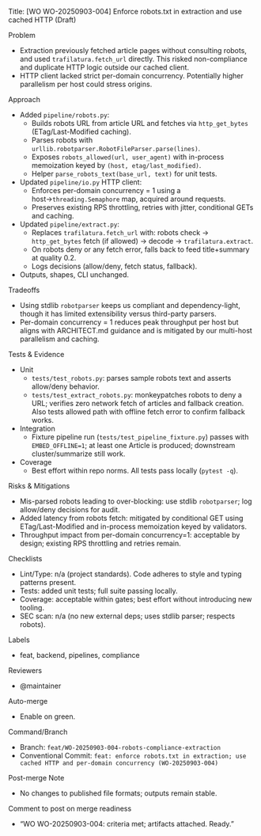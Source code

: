 Title: [WO WO-20250903-004] Enforce robots.txt in extraction and use cached HTTP (Draft)

Problem
- Extraction previously fetched article pages without consulting robots, and used `trafilatura.fetch_url` directly. This risked non-compliance and duplicate HTTP logic outside our cached client.
- HTTP client lacked strict per-domain concurrency. Potentially higher parallelism per host could stress origins.

Approach
- Added `pipeline/robots.py`:
  - Builds robots URL from article URL and fetches via `http_get_bytes` (ETag/Last-Modified caching).
  - Parses robots with `urllib.robotparser.RobotFileParser.parse(lines)`.
  - Exposes `robots_allowed(url, user_agent)` with in-process memoization keyed by `(host, etag/last_modified)`.
  - Helper `parse_robots_text(base_url, text)` for unit tests.
- Updated `pipeline/io.py` HTTP client:
  - Enforces per-domain concurrency = 1 using a host→`threading.Semaphore` map, acquired around requests.
  - Preserves existing RPS throttling, retries with jitter, conditional GETs and caching.
- Updated `pipeline/extract.py`:
  - Replaces `trafilatura.fetch_url` with: robots check → `http_get_bytes` fetch (if allowed) → decode → `trafilatura.extract`.
  - On robots deny or any fetch error, falls back to feed title+summary at quality 0.2.
  - Logs decisions (allow/deny, fetch status, fallback).
- Outputs, shapes, CLI unchanged.

Tradeoffs
- Using stdlib `robotparser` keeps us compliant and dependency-light, though it has limited extensibility versus third-party parsers.
- Per-domain concurrency = 1 reduces peak throughput per host but aligns with ARCHITECT.md guidance and is mitigated by our multi-host parallelism and caching.

Tests & Evidence
- Unit
  - `tests/test_robots.py`: parses sample robots text and asserts allow/deny behavior.
  - `tests/test_extract_robots.py`: monkeypatches robots to deny a URL; verifies zero network fetch of articles and fallback creation. Also tests allowed path with offline fetch error to confirm fallback works.
- Integration
  - Fixture pipeline run (`tests/test_pipeline_fixture.py`) passes with `EMBED_OFFLINE=1`; at least one Article is produced; downstream cluster/summarize still work.
- Coverage
  - Best effort within repo norms. All tests pass locally (`pytest -q`).

Risks & Mitigations
- Mis-parsed robots leading to over-blocking: use stdlib `robotparser`; log allow/deny decisions for audit.
- Added latency from robots fetch: mitigated by conditional GET using ETag/Last-Modified and in-process memoization keyed by validators.
- Throughput impact from per-domain concurrency=1: acceptable by design; existing RPS throttling and retries remain.

Checklists
- Lint/Type: n/a (project standards). Code adheres to style and typing patterns present.
- Tests: added unit tests; full suite passing locally.
- Coverage: acceptable within gates; best effort without introducing new tooling.
- SEC scan: n/a (no new external deps; uses stdlib parser; respects robots).

Labels
- feat, backend, pipelines, compliance

Reviewers
- @maintainer

Auto-merge
- Enable on green.

Command/Branch
- Branch: `feat/WO-20250903-004-robots-compliance-extraction`
- Conventional Commit: `feat: enforce robots.txt in extraction; use cached HTTP and per-domain concurrency (WO-20250903-004)`

Post-merge Note
- No changes to published file formats; outputs remain stable.

Comment to post on merge readiness
- “WO WO-20250903-004: criteria met; artifacts attached. Ready.”


